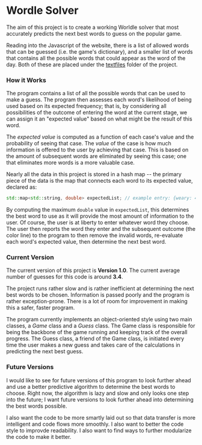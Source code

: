 # Wordle Solver
The aim of this project is to create a working Worldle solver that most accurately predicts the next best words to guess on the popular game.

Reading into the Javascript of the website, there is a list of allowed words that can be guessed (i.e. the game's dictionary), and a smaller list of words that contains all the possible words that could appear as the word of the day.  Both of these are placed under the [textfiles](https://github.com/thecae/wordle/textfiles) folder of the project.

### How it Works
The program contains a list of all the possible words that can be used to make a guess.  The program then assesses each word's likelihood of being used based on its expected frequency; that is, by considering all possibilities of the outcome of entering the word at the current stage, we can assign it an "expected value" based on what might be the result of this word.

The *expected value* is computed as a function of each case's value and the probability of seeing that case.  The *value* of the case is how much information is offered to the user by achieving that case.  This is based on the amount of subsequent words are eliminated by seeing this case; one that eliminates more words is a more valuable case.

Nearly all the data in this project is stored in a hash map -- the primary piece of the data is the map that connects each word to its expected value, declared as:
```c++
std::map<std::string, double> expectedList; // example entry: {weary: 4.90}
```

By computing the maximum `double` value in `expectedList`, this determines the best word to use as it will provide the most amount of information to the user.  Of course, the user is at liberty to enter whatever word they choose.  The user then reports the word they enter and the subsequent outcome (the color line) to the program to then remove the invalid words, re-evaluate each word's expected value, then determine the next best word.

### Current Version
The current version of this project is **Version 1.0**.  The current average number of guesses for this code is around **3.4**.

The project runs rather slow and is rather inefficient at determining the next best words to be chosen.  Information is passed poorly and the program is rather exception-prone.  There is a lot of room for improvement in making this a safer, faster program.

The program currently implements an object-oriented style using two main classes, a *Game* class and a *Guess* class.  The Game class is responsible for being the backbone of the game running and keeping track of the overall progress.  The Guess class, a friend of the Game class, is initiated every time the user makes a new guess and takes care of the calculations in predicting the next best guess.

### Future Versions
I would like to see for future versions of this program to look further ahead and use a better predictive algorithm to determine the best words to choose.  Right now, the algorithm is lazy and slow and only looks one step into the future; I want future versions to look further ahead into determining the best words possible.

I also want the code to be more smartly laid out so that data transfer is more intelligent and code flows more smoothly.  I also want to better the code style to improvde readability.  I also want to find ways to further modularize the code to make it better.

